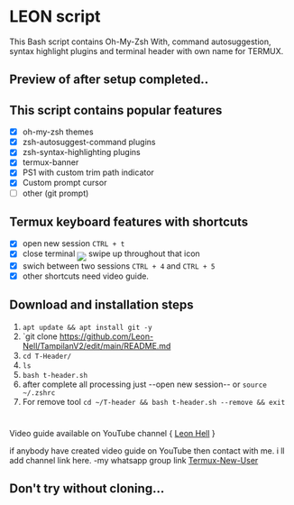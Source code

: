 # LEON script
This Bash script contains Oh-My-Zsh With, command autosuggestion, syntax highlight plugins and terminal header with own name for TERMUX. 
## Preview of after setup completed..


## This script contains popular features

- [x] oh-my-zsh themes
- [x] zsh-autosuggest-command plugins
- [x] zsh-syntax-highlighting plugins
- [x] termux-banner
- [x] PS1 with custom trim path indicator
- [x] Custom prompt cursor
- [ ] other (git prompt)

## Termux keyboard features with shortcuts

- [x] open new session `CTRL + t`
- [x] close terminal <sub><sub><img src="https://raw.githubusercontent.com/google/material-design-icons/master/symbols/web/keyboard/materialsymbolsoutlined/keyboard_20px.svg"></sub></sub> swipe up throughout that icon
- [x] swich between two sessions `CTRL + 4` and `CTRL + 5`
- [x] other shortcuts need video guide.

## Download and installation steps



1. `apt update && apt install git -y`
2. `git clone https://github.com/Leon-Nell/TampilanV2/edit/main/README.md
3. `cd T-Header/`
4. `ls`
5. `bash t-header.sh`
6. after complete all processing just --open new session-- or `source ~/.zshrc`
7. For remove tool `cd ~/T-header && bash t-header.sh --remove && exit`
#
Video guide available on YouTube channel { [Leon Hell](https://youtube.com/c/ISURAafk17) }

if anybody have created video guide on YouTube then contact with me. i ll add channel link here. -my whatsapp group link [Termux-New-User](https://chat.whatsapp.com/Gx1U5zMRwW20j6y2GOzdrg)
## Don't try without cloning...
